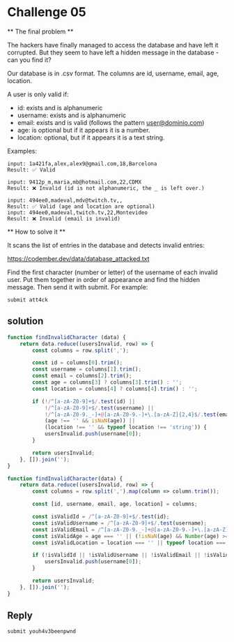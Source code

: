 # Challenge 05

** The final problem **

The hackers have finally managed to access the database and have left it corrupted. But they seem to have left a hidden message in the database - can you find it?

Our database is in .csv format. The columns are id, username, email, age, location.

A user is only valid if:

- id: exists and is alphanumeric
- username: exists and is alphanumeric
- email: exists and is valid (follows the pattern user@dominio.com)
- age: is optional but if it appears it is a number.
- location: optional, but if it appears it is a text string.

Examples:
```bs
input: 1a421fa,alex,alex9@gmail.com,18,Barcelona
Result: ✅ Valid

input: 9412p_m,maria,mb@hotmail.com,22,CDMX
Result: ❌ Invalid (id is not alphanumeric, the _ is left over.)

input: 494ee0,madeval,mdv@twitch.tv,,
Result: ✅ Valid (age and location are optional)
input: 494ee0,madeval,twitch.tv,22,Montevideo
Result: ❌ Invalid (email is invalid)
```
** How to solve it **

It scans the list of entries in the database and detects invalid entries:

https://codember.dev/data/database_attacked.txt

Find the first character (number or letter) of the username of each invalid user. Put them together in order of appearance and find the hidden message. Then send it with submit. For example:

``submit att4ck``

## solution

```js
function findInvalidCharacter (data) {
	return data.reduce((usersInvalid, row) => {
		const columns = row.split(',');

		const id = columns[0].trim();
		const username = columns[1].trim();
		const email = columns[2].trim();
		const age = columns[3] ? columns[3].trim() : '';
		const location = columns[4] ? columns[4].trim() : '';

		if (!/^[a-zA-Z0-9]+$/.test(id) ||
			!/^[a-zA-Z0-9]+$/.test(username) ||
			!/^[a-zA-Z0-9._-]+@[a-zA-Z0-9.-]+\.[a-zA-Z]{2,4}$/.test(email) ||
			(age !== '' && isNaN(age)) ||
			(location !== '' && typeof location !== 'string')) {
			usersInvalid.push(username[0]);
		}

		return usersInvalid;
	}, []).join('');
}
```
```js
function findInvalidCharacter(data) {
    return data.reduce((usersInvalid, row) => {
        const columns = row.split(',').map(column => column.trim());

        const [id, username, email, age, location] = columns;

        const isValidId = /^[a-zA-Z0-9]+$/.test(id);
        const isValidUsername = /^[a-zA-Z0-9]+$/.test(username);
        const isValidEmail = /^[a-zA-Z0-9._-]+@[a-zA-Z0-9.-]+\.[a-zA-Z]{2,4}$/.test(email);
        const isValidAge = age === '' || (!isNaN(age) && Number(age) >= 0);
        const isValidLocation = location === '' || typeof location === 'string';

        if (!isValidId || !isValidUsername || !isValidEmail || !isValidAge || !isValidLocation) {
            usersInvalid.push(username[0]);
        }

        return usersInvalid;
    }, []).join('');
}
```

## Reply

```bash
submit youh4v3beenpwnd
```
